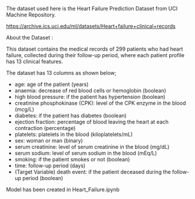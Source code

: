 The dataset used here is the Heart Failure Prediction Dataset from UCI Machine Repository.

https://archive.ics.uci.edu/ml/datasets/Heart+failure+clinical+records

About the Dataset : 

This dataset contains the medical records of 299 patients who had heart failure, collected during their follow-up period, where each patient profile has 13 clinical features. 

The dataset has 13 columns as shown below;

- age: age of the patient (years)
- anaemia: decrease of red blood cells or hemoglobin (boolean)
- high blood pressure: if the patient has hypertension (boolean)
- creatinine phosphokinase (CPK): level of the CPK enzyme in the blood (mcg/L)
- diabetes: if the patient has diabetes (boolean)
- ejection fraction: percentage of blood leaving the heart at each contraction (percentage)
- platelets: platelets in the blood (kiloplatelets/mL)
- sex: woman or man (binary)
- serum creatinine: level of serum creatinine in the blood (mg/dL)
- serum sodium: level of serum sodium in the blood (mEq/L)
- smoking: if the patient smokes or not (boolean)
- time: follow-up period (days)
- (Target Variable) death event: if the patient deceased during the follow-up period (boolean)

Model has been created in Heart_Failure.ipynb
